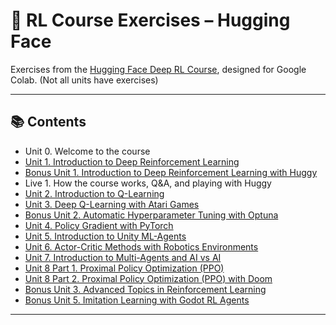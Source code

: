 # 🤖 RL Course Exercises – Hugging Face  

Exercises from the [Hugging Face Deep RL Course](https://huggingface.co/learn/deep-rl-course), designed for Google Colab. (Not all units have exercises)

---

## 📚 Contents  

- Unit 0. Welcome to the course
- [Unit 1. Introduction to Deep Reinforcement Learning](https://github.com/Camel-light/HuggingFace_RL_Course/blob/main/notebooks/unit1/unit1.ipynb)  
- [Bonus Unit 1. Introduction to Deep Reinforcement Learning with Huggy](https://github.com/Camel-light/HuggingFace_RL_Course/blob/main/notebooks/bonus-unit1/bonus-unit1.ipynb)  
- Live 1. How the course works, Q&A, and playing with Huggy  
- [Unit 2. Introduction to Q-Learning](https://github.com/Camel-light/HuggingFace_RL_Course/blob/main/notebooks/unit2/unit2.ipynb)
- [Unit 3. Deep Q-Learning with Atari Games](https://github.com/Camel-light/HuggingFace_RL_Course/blob/main/notebooks/unit3/unit3.ipynb)  
- [Bonus Unit 2. Automatic Hyperparameter Tuning with Optuna](#)  
- [Unit 4. Policy Gradient with PyTorch](#)  
- [Unit 5. Introduction to Unity ML-Agents](#)  
- [Unit 6. Actor-Critic Methods with Robotics Environments](#)  
- [Unit 7. Introduction to Multi-Agents and AI vs AI](#)  
- [Unit 8 Part 1. Proximal Policy Optimization (PPO)](#)  
- [Unit 8 Part 2. Proximal Policy Optimization (PPO) with Doom](#)  
- [Bonus Unit 3. Advanced Topics in Reinforcement Learning](#)  
- [Bonus Unit 5. Imitation Learning with Godot RL Agents](#)  

---
